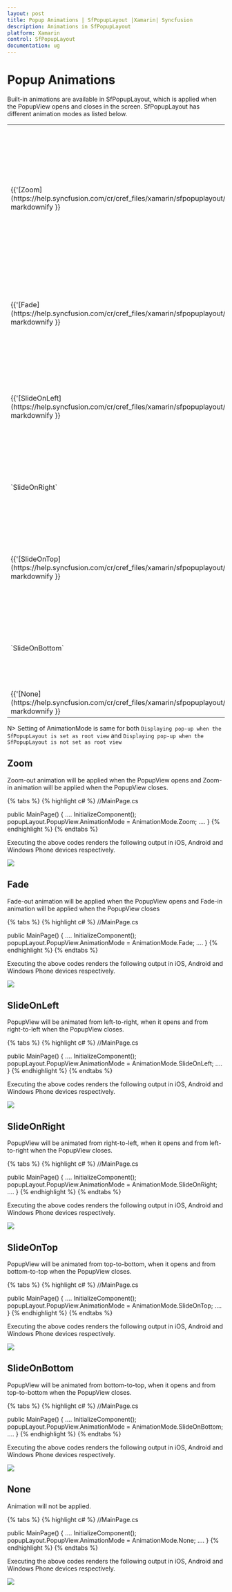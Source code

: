 ```yaml
---
layout: post
title: Popup Animations | SfPopupLayout |Xamarin| Syncfusion
description: Animations in SfPopupLayout
platform: Xamarin
control: SfPopupLayout
documentation: ug
--- 
```


# Popup Animations

Built-in animations are available in SfPopupLayout, which is applied when the PopupView opens and closes in the screen.
SfPopupLayout has different animation modes as listed below.

<table>
<tr>
<th> Modes </th>
<th> Description </th>
</tr>
<tr>
<td> {{'[Zoom](https://help.syncfusion.com/cr/cref_files/xamarin/sfpopuplayout/Syncfusion.SfPopupLayout.XForms~Syncfusion.XForms.PopupLayout.AnimationMode.html)'| markdownify }} </td>
<td>  Zoom-out animation will be applied when the PopupView opens and zoom-in animation will be applied when the PopupView closes. This is the default AnimationMode</td>
</tr>
<tr>
<td> {{'[Fade](https://help.syncfusion.com/cr/cref_files/xamarin/sfpopuplayout/Syncfusion.SfPopupLayout.XForms~Syncfusion.XForms.PopupLayout.AnimationMode.html)'| markdownify }} </td>
<td>  Fade-out animation will be applied when the PopupView opens and Fade-in animation will be applied when the PopupView closes</td>
</tr>
<tr>
<td> {{'[SlideOnLeft](https://help.syncfusion.com/cr/cref_files/xamarin/sfpopuplayout/Syncfusion.SfPopupLayout.XForms~Syncfusion.XForms.PopupLayout.AnimationMode.html)'| markdownify }} </td>
<td>  PopupView will be animated from left-to-right, when it opens and from right-to-left when the PopupView closes.</td>
</tr>
<tr>
<td> `SlideOnRight` </td>
<td>  PopupView will be animated from right-to-left, when it opens and from left-to-right when the PopupView closes.</td>
</tr>
<tr>
<td> {{'[SlideOnTop](https://help.syncfusion.com/cr/cref_files/xamarin/sfpopuplayout/Syncfusion.SfPopupLayout.XForms~Syncfusion.XForms.PopupLayout.AnimationMode.html)'| markdownify }} </td>
<td>  PopupView will be animated from top-to-bottom, when it opens and from bottom-to-top when the PopupView closes.</td>
</tr>
<tr>
<td> `SlideOnBottom` </td>
<td>  PopupView will be animated from bottom-to-top, when it opens and from top-to-bottom when the PopupView closes.</td>
</tr>
<tr>
<td> {{'[None](https://help.syncfusion.com/cr/cref_files/xamarin/sfpopuplayout/Syncfusion.SfPopupLayout.XForms~Syncfusion.XForms.PopupLayout.AnimationMode.html)'| markdownify }} </td>
<td>  Animation will not be applied.</td>
</tr>
</table>

N> Setting of AnimationMode is same for both `Displaying pop-up when the SfPopupLayout is set as root view` and `Displaying pop-up when the SfPopupLayout is not set as root view` 

## Zoom 

Zoom-out animation will be applied when the PopupView opens and Zoom-in animation will be applied when the PopupView closes.

{% tabs %}
{% highlight c# %}
//MainPage.cs

public MainPage()
{
    ....
    InitializeComponent();
    popupLayout.PopupView.AnimationMode = AnimationMode.Zoom;
    ....
}
{% endhighlight %}
{% endtabs %}

Executing the above codes renders the following output in iOS, Android and Windows Phone devices respectively.

![](GettingStarted_images/ZoomAnimation.gif)

## Fade 

Fade-out animation will be applied when the PopupView opens and Fade-in animation will be applied when the PopupView closes

{% tabs %}
{% highlight c# %}
//MainPage.cs

public MainPage()
{
    ....
    InitializeComponent();
    popupLayout.PopupView.AnimationMode = AnimationMode.Fade;
    ....
}
{% endhighlight %}
{% endtabs %}

Executing the above codes renders the following output in iOS, Android and Windows Phone devices respectively.

![](GettingStarted_images/FadeAnimation.gif)

## SlideOnLeft 

PopupView will be animated from left-to-right, when it opens and from right-to-left when the PopupView closes.

{% tabs %}
{% highlight c# %}
//MainPage.cs

public MainPage()
{
    ....
    InitializeComponent();
    popupLayout.PopupView.AnimationMode = AnimationMode.SlideOnLeft;
    ....
}
{% endhighlight %}
{% endtabs %}

Executing the above codes renders the following output in iOS, Android and Windows Phone devices respectively.

![](GettingStarted_images/SlideOnLeftAnimation.gif)

## SlideOnRight

PopupView will be animated from right-to-left, when it opens and from left-to-right when the PopupView closes.

{% tabs %}
{% highlight c# %}
//MainPage.cs

public MainPage()
{
    ....
    InitializeComponent();
    popupLayout.PopupView.AnimationMode = AnimationMode.SlideOnRight;
    ....
}
{% endhighlight %}
{% endtabs %}

Executing the above codes renders the following output in iOS, Android and Windows Phone devices respectively.

![](GettingStarted_images/SlideOnRightAnimation.gif)

## SlideOnTop 

PopupView will be animated from top-to-bottom, when it opens and from bottom-to-top when the PopupView closes.

{% tabs %}
{% highlight c# %}
//MainPage.cs

public MainPage()
{
    ....
    InitializeComponent();
    popupLayout.PopupView.AnimationMode = AnimationMode.SlideOnTop;
    ....
}
{% endhighlight %}
{% endtabs %}

Executing the above codes renders the following output in iOS, Android and Windows Phone devices respectively.

![](GettingStarted_images/SlideOnTopAnimation.gif)

## SlideOnBottom

PopupView will be animated from bottom-to-top, when it opens and from top-to-bottom when the PopupView closes.

{% tabs %}
{% highlight c# %}
//MainPage.cs

public MainPage()
{
    ....
    InitializeComponent();
    popupLayout.PopupView.AnimationMode = AnimationMode.SlideOnBottom;
    ....
}
{% endhighlight %}
{% endtabs %}

Executing the above codes renders the following output in iOS, Android and Windows Phone devices respectively.

![](GettingStarted_images/SlideOnBottomAnimation.gif)

## None

Animation will not be applied.

{% tabs %}
{% highlight c# %}
//MainPage.cs

public MainPage()
{
    ....
    InitializeComponent();
    popupLayout.PopupView.AnimationMode = AnimationMode.None;
    ....
}
{% endhighlight %}
{% endtabs %}

Executing the above codes renders the following output in iOS, Android and Windows Phone devices respectively.

![](GettingStarted_images/AnimationMode_None.gif)
